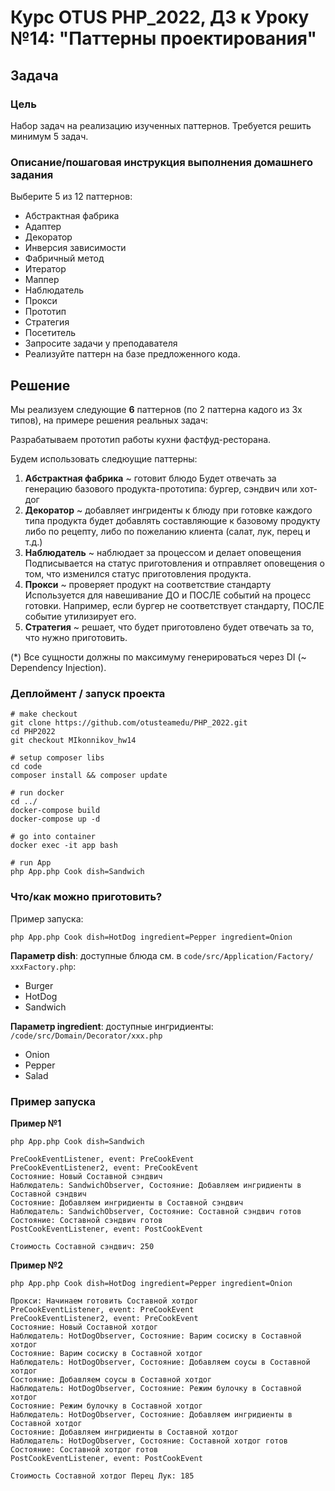 # Курс OTUS PHP_2022, ДЗ к Уроку №14: "Паттерны проектирования"

## Задача

### Цель
Набор задач на реализацию изученных паттернов. 
Требуется решить минимум 5 задач.

### Описание/пошаговая инструкция выполнения домашнего задания
Выберите 5 из 12 паттернов:
- Абстрактная фабрика
- Адаптер 
- Декоратор
- Инверсия зависимости 
- Фабричный метод 
- Итератор 
- Маппер 
- Наблюдатель 
- Прокси 
- Прототип 
- Стратегия
- Посетитель
- Запросите задачи у преподавателя
- Реализуйте паттерн на базе предложенного кода.

## Решение
Мы реализуем следующие **6** паттернов (по 2 паттерна кадого из 3х типов), на примере решения реальных задач:

Разрабатываем прототип работы кухни фастфуд-ресторана.

Будем использовать следюущие паттерны: 
1. **Абстрактная фабрика** ~ готовит блюдо 
Будет отвечать за генерацию базового продукта-прототипа: бургер, сэндвич или хот-дог 
2. **Декоратор** ~ добавляет ингриденты к блюду
при готовке каждого типа продукта будет добавлять составляющие 
к базовому продукту либо по рецепту, либо по пожеланию клиента 
(салат, лук, перец и т.д.)
3. **Наблюдатель** ~ наблюдает за процессом и делает оповещения 
Подписывается на статус приготовления и отправляет оповещения о том, 
что изменился статус приготовления продукта.
4. **Прокси** ~ проверяет продукт на соответствие стандарту 
Используется для навешивание ДО и ПОСЛЕ событий на процесс готовки. 
Например, если бургер не соответствует стандарту, ПОСЛЕ событие утилизирует его.
5. **Стратегия** ~ решает, что будет приготовлено 
будет отвечать за то, что нужно приготовить.

(*) Все сущности должны по максимуму генерироваться через DI (~ Dependency Injection).

### Деплоймент / запуск проекта
```
# make checkout
git clone https://github.com/otusteamedu/PHP_2022.git
cd PHP2022
git checkout MIkonnikov_hw14

# setup composer libs
cd code 
composer install && composer update

# run docker
cd ../
docker-compose build
docker-compose up -d

# go into container
docker exec -it app bash

# run App
php App.php Cook dish=Sandwich
```

### Что/как можно приготовить?

Пример запуска:
```
php App.php Cook dish=HotDog ingredient=Pepper ingredient=Onion
```

**Параметр dish**: доступные блюда см. в ``code/src/Application/Factory/хххFactory.php``:  
- Burger
- HotDog
- Sandwich

**Параметр ingredient**: доступные ингридиенты: ```/code/src/Domain/Decorator/xxx.php```
- Onion
- Pepper
- Salad

### Пример запуска
**Пример №1**
```
php App.php Cook dish=Sandwich

PreCookEventListener, event: PreCookEvent
PreCookEventListener2, event: PreCookEvent
Состояние: Новый Составной сэндвич
Наблюдатель: SandwichObserver, Состояние: Добавляем ингридиенты в Составной сэндвич
Состояние: Добавляем ингридиенты в Составной сэндвич
Наблюдатель: SandwichObserver, Состояние: Составной сэндвич готов
Состояние: Составной сэндвич готов
PostCookEventListener, event: PostCookEvent

Стоимость Составной сэндвич: 250
```

**Пример №2**
```
php App.php Cook dish=HotDog ingredient=Pepper ingredient=Onion

Прокси: Начинаем готовить Составной хотдог
PreCookEventListener, event: PreCookEvent                               
PreCookEventListener2, event: PreCookEvent                              
Состояние: Новый Составной хотдог                                       
Наблюдатель: HotDogObserver, Состояние: Варим сосиску в Составной хотдог
Состояние: Варим сосиску в Составной хотдог                             
Наблюдатель: HotDogObserver, Состояние: Добавляем соусы в Составной хотдог
Состояние: Добавляем соусы в Составной хотдог
Наблюдатель: HotDogObserver, Состояние: Режим булочку в Составной хотдог
Состояние: Режим булочку в Составной хотдог
Наблюдатель: HotDogObserver, Состояние: Добавляем ингридиенты в Составной хотдог
Состояние: Добавляем ингридиенты в Составной хотдог
Наблюдатель: HotDogObserver, Состояние: Составной хотдог готов
Состояние: Составной хотдог готов
PostCookEventListener, event: PostCookEvent

Стоимость Составной хотдог Перец Лук: 185
```

